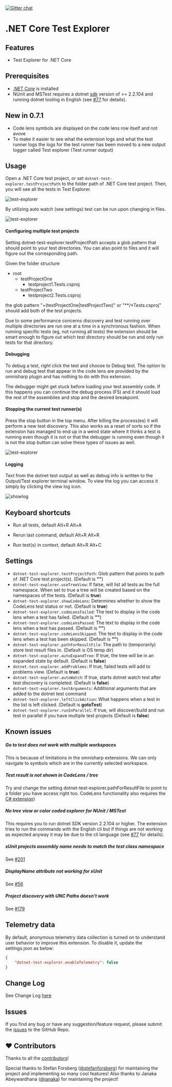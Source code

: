 [![Gitter chat](https://badges.gitter.im/gitterHQ/gitter.png)](https://gitter.im/vscode-dotnet-test-explorer/Lobby)

# .NET Core Test Explorer

## Features

* Test Explorer for .NET Core

## Prerequisites

* [.NET Core](https://www.microsoft.com/net/core) is installed
* NUnit and MSTest requires a dotnet [sdk](https://www.microsoft.com/net/download) version of >= 2.2.104 and running dotnet tooling in English (see [#77](https://github.com/formulahendry/vscode-dotnet-test-explorer/issues/77) for details).

## New in 0.7.1

* Code lens symbols are displayed on the code lens row itself and not avove
* To make it easier to see what the extension logs and what the test runner logs the logs for the test runner has been moved to a new output logger called Test explorer (Test runner output)

## Usage

Open a .NET Core test project, or set `dotnet-test-explorer.testProjectPath` to the folder path of .NET Core test project. Then, you will see all the tests in Test Explorer.

![test-explorer](https://github.com/formulahendry/vscode-dotnet-test-explorer/raw/master/images/test-explorer-065.gif)

By utilizing auto watch (see settings) test can be run upon changing in files.

![test-explorer](https://github.com/formulahendry/vscode-dotnet-test-explorer/raw/master/images/test-explorer-065-autowatch.gif)

#### Configuring multiple test projects

Setting dotnet-test-explorer.testProjectPath accepts a glob pattern that should point to your test directories. You can also point to files and it will figure out the corresponding path. 

Given the folder structure
* root
  * testProjectOne
    * testproject1.Tests.csproj
  * testProjectTwo
    * testproject2.Tests.csproj

the glob pattern "+(testProjectOne|testProjectTwo)" or "**/*Tests.csproj" should add both of the test projects.

Due to some performance concerns discovery and test running over multiple directories are run one at a time in a synchronous fashion. When running specific tests (eg, not running all tests) the extension should be smart enough to figure out which test directory should be run and only run tests for that directory.

#### Debugging

To debug a test, right click the test and choose to Debug test. The option to run and debug test that appear in the code lens are provided by the omnisharp plugin and has nothing to do with this extension.

The debugger might get stuck before loading your test assembly code. If this happens you can continue the debug process (F5) and it should load the rest of the assemblies and stop and the desired breakpoint.

#### Stopping the current test runner(s)

Press the stop button in the top menu. After killing the process(es) it will perform a new test discovery. This also works as a reset of sorts so if the extension has managed to end up in a weird state where it thinks a test is running even though it is not or that the debugger is running even though it is not the stop button can solve these types of issues as well.

![test-explorer](https://github.com/formulahendry/vscode-dotnet-test-explorer/raw/master/images/stop.PNG)

#### Logging

Text from the dotnet test output as well as debug info is written to the Output/Test explorer terminal window. To view the log you can access it simply by clicking the view log icon.

![showlog](https://github.com/formulahendry/vscode-dotnet-test-explorer/raw/master/images/showlog.png)


## Keyboard shortcuts

* Run all tests, default Alt+R Alt+A

* Rerun last command, default Alt+R Alt+R

* Run test(s) in context, default Alt+R Alt+C

## Settings

* `dotnet-test-explorer.testProjectPath`: Glob pattern that points to path of .NET Core test project(s). (Default is **""**)
* `dotnet-test-explorer.useTreeView`: If false, will list all tests as the full namespace. When set to true a tree will be created based on the namespaces of the tests. (Default is **true**)
* `dotnet-test-explorer.showCodeLens`: Determines whether to show the CodeLens test status or not. (Default is **true**)
* `dotnet-test-explorer.codeLensFailed`: The text to display in the code lens when a test has failed. (Default is **""**)
* `dotnet-test-explorer.codeLensPassed`: The text to display in the code lens when a test has passed. (Default is **""**)
* `dotnet-test-explorer.codeLensSkipped`: The text to display in the code lens when a test has been skipped. (Default is **""**)
* `dotnet-test-explorer.pathForResultFile`: The path to (temporarily) store test result files in. (Default is OS temp dir)
* `dotnet-test-explorer.autoExpandTree`: If true, the tree will be in an expanded state by default. (Default is **false**)
* `dotnet-test-explorer.addProblems`: If true, failed tests will add to problems view. (Default is **true**)
* `dotnet-test-explorer.autoWatch`: If true, starts dotnet watch test after test discovery is completed. (Default is **false**)
* `dotnet-test-explorer.testArguments`: Additional arguments that are added to the dotnet test command
* `dotnet-test-explorer.leftClickAction`: What happens when a test in the list is left clicked. (Default is **gotoTest**)
* `dotnet-test-explorer.runInParallel`: If true, will discover/build and run test in parallel if you have multiple test projects (Default is **false**)

## Known issues
##### Go to test does not work with multiple workspaces
This is because of limitations in the omnisharp extensions. We can only navigate to symbols which are in the currently selected workspace.

##### Test result is not shown in CodeLens / tree
Try and change the setting dotnet-test-explorer.pathForResultFile to point to a folder you have access right too. CodeLens functionality also requires the [C# extension](https://marketplace.visualstudio.com/items?itemName=ms-vscode.csharp)) 

##### No tree view or color coded explorer for NUnit / MSTest
This requires you to run dotnet SDK version 2.2.104 or higher. The extension tries to run the commands with the English cli but if things are not working as expected anyway it may be due to the cli language (see [#77](https://github.com/formulahendry/vscode-dotnet-test-explorer/issues/77) for details).

##### xUnit projects assembly name needs to match the test class namespace
See [#201](https://github.com/formulahendry/vscode-dotnet-test-explorer/issues/201)

##### DisplayName attribute not working for xUnit
See [#56](https://github.com/formulahendry/vscode-dotnet-test-explorer/issues/56)

##### Project discovery with UNC Paths doesn't work
See [#179](https://github.com/formulahendry/vscode-dotnet-test-explorer/issues/179)

## Telemetry data

By default, anonymous telemetry data collection is turned on to understand user behavior to improve this extension. To disable it, update the settings.json as below:
```json
{
    "dotnet-test-explorer.enableTelemetry": false
}
```

## Change Log

See Change Log [here](https://github.com/formulahendry/vscode-dotnet-test-explorer/blob/master/CHANGELOG.md)

## Issues

If you find any bug or have any suggestion/feature request, please submit the [issues](https://github.com/formulahendry/vscode-dotnet-test-explorer/issues) to the GitHub Repo.

## ❤️ Contributors

Thanks to all the [contributors](https://github.com/formulahendry/vscode-dotnet-test-explorer/graphs/contributors)!

Special thanks to Stefan Forsberg ([@stefanforsberg](https://github.com/stefanforsberg)) for maintaining the project and implementing so many cool features! Also thanks to Janaka Abeywardhana ([@janaka](https://github.com/janaka)) for maintaining the project!
